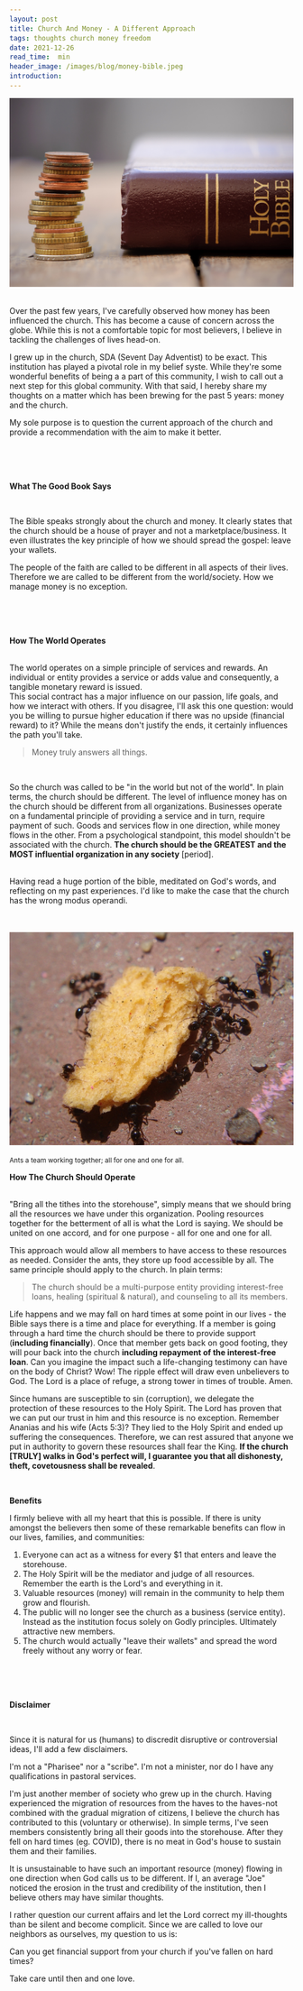```yaml
---
layout: post
title: Church And Money - A Different Approach
tags: thoughts church money freedom
date: 2021-12-26
read_time:  min
header_image: /images/blog/money-bible.jpeg
introduction: 
---
```



!["Church And Money"](/images/blog/money-bible.jpeg "2020 Year In Review")

<br/>
Over the past few years, I've carefully observed how money has been influenced the church. This has become a cause of concern across the globe. While this is not a comfortable topic for most believers, I believe in tackling the challenges of lives head-on.

I grew up in the church, SDA (Sevent Day Adventist) to be exact. This institution has played a pivotal role in my belief syste. While they're some wonderful benefits of being a a part of this community, I wish to call out a next step for this global community. With that said, I hereby share my thoughts on a matter which has been brewing for the past 5 years: money and the church.

My sole purpose is to question the current approach of the church and provide a recommendation with the aim to make it better.

<br/>
<br/>
<br/>

**What The Good Book Says**

<br/>

The Bible speaks strongly about the church and money. It clearly states that the church should be a house of prayer and not a marketplace/business. It even illustrates the key principle of how we should spread the gospel: leave your wallets. 

The people of the faith are called to be different in all aspects of their lives. Therefore we are called to be different from the world/society. How we manage money is no exception.

<br/>
<br/>
<br/>

**How The World Operates**

<br/>
The world operates on a simple principle of services and rewards. An individual or entity provides a service or adds value and consequently, a tangible monetary reward is issued.

<br/>
This social contract has a major influence on our passion, life goals, and how we interact with others. If you disagree, I'll ask this one question: would you be willing to pursue higher education if there was no upside (financial reward) to it? While the means don't justify the ends, it certainly influences the path you'll take. 


<br/>

> Money truly answers all things.

<br/>


So the church was called to be "in the world but not of the world". In plain terms, the church should be different. The level of influence money has on the church should be different from all organizations. Businesses operate on a fundamental principle of providing a service and in turn, require payment of such. Goods and services flow in one direction, while money flows in the other. From a psychological standpoint, this model shouldn't be associated with the church. **The church should be the GREATEST and the MOST influential organization in any society** [period].

<br/>
Having read a huge portion of the bible, meditated on God's words, and reflecting on my past experiences. I'd like to make the case that the church has the wrong modus operandi.


<br/>
<br/>
<br/>

!["Ants Carrying Food"](/images/blog/ants-carry-food.jpg "Ants Carrying Food")

<small>Ants a team working together; all for one and one for all.</small>

**How The Church Should Operate**

<br/>
"Bring all the tithes into the storehouse", simply means that we should bring all the resources we have under this organization. Pooling resources together for the betterment of all is what the Lord is saying. We should be united on one accord, and for one purpose - all for one and one for all.

This approach would allow all members to have access to these resources as needed. Consider the ants, they store up food accessible by all. The same principle should apply to the church. In plain terms:

> The church should be a multi-purpose entity providing interest-free loans, healing (spiritual & natural), and counseling to all its members.

Life happens and we may fall on hard times at some point in our lives - the Bible says there is a time and place for everything. If a member is going through a hard time the church should be there to provide support (**including financially**). Once that member gets back on good footing, they will pour back into the church **including repayment of the interest-free loan**. Can you imagine the impact such a life-changing testimony can have on the body of Christ? Wow! The ripple effect will draw even unbelievers to God. The Lord is a place of refuge, a strong tower in times of trouble. Amen. 

Since humans are susceptible to sin (corruption), we delegate the protection of these resources to the Holy Spirit. The Lord has proven that we can put our trust in him and this resource is no exception. Remember Ananias and his wife (Acts 5:3)? They lied to the Holy Spirit and ended up suffering the consequences. Therefore, we can rest assured that anyone we put in authority to govern these resources shall fear the King. __If the church [TRULY] walks in God's perfect will, I guarantee you that all dishonesty, theft, covetousness shall be revealed__.


<br/>

**Benefits**
<br/>

I firmly believe with all my heart that this is possible. If there is unity amongst the believers then some of these remarkable benefits can flow in our lives, families, and communities:

1. Everyone can act as a witness for every $1 that enters and leave the storehouse.
2. The Holy Spirit will be the mediator and judge of all resources. Remember the earth is the Lord's and everything in it.
3. Valuable resources (money) will remain in the community to help them grow and flourish.
4. The public will no longer see the church as a business (service entity). Instead as the institution focus solely on Godly principles. Ultimately attractive new members.
5. The church would actually "leave their wallets" and spread the word freely without any worry or fear. 


<br/>
<br/>
<br/>


**Disclaimer**

<br/>

Since it is natural for us (humans) to discredit disruptive or controversial ideas, I'll add a few disclaimers.

I'm not a "Pharisee" nor a "scribe". I'm not a minister, nor do I have any qualifications in pastoral services.

I'm just another member of society who grew up in the church. Having experienced the migration of resources from the haves to the haves-not combined with the gradual migration of citizens, I believe the church has contributed to this (voluntary or otherwise). In simple terms, I've seen members consistently bring all their goods into the storehouse. After they fell on hard times (eg. COVID), there is no meat in God's house to sustain them and their families.

It is unsustainable to have such an important resource (money) flowing in one direction when God calls us to be different. If I, an average "Joe" noticed the erosion in the trust and credibility of the institution, then I believe others may have similar thoughts. 

I rather question our current affairs and let the Lord correct my ill-thoughts than be silent and become complicit. Since we are called to love our neighbors as ourselves, my question to us is: 

Can you get financial support from your church if you've fallen on hard times?

Take care until then and one love.